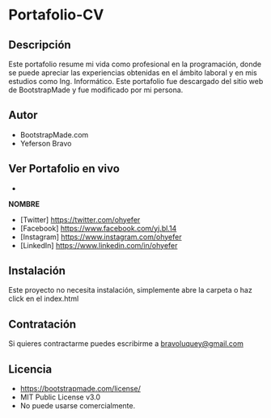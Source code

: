 # Portafolio-CV
## Descripción
Este portafolio resume mi vida como profesional en la programación, donde se puede apreciar las experiencias obtenidas en el ámbito laboral y en mis estudios como Ing. Informático. 
Este portafolio fue descargado del sitio web de BootstrapMade y fue modificado por mi persona.

## Autor
* BootstrapMade.com
* Yeferson Bravo

## Ver Portafolio en vivo
* 

**NOMBRE**

* [Twitter] https://twitter.com/ohyefer
* [Facebook] https://www.facebook.com/yj.bl.14
* [Instagram] https://www.instagram.com/ohyefer
* [LinkedIn] https://www.linkedin.com/in/ohyefer

## Instalación
Este proyecto no necesita instalación, simplemente abre la carpeta o haz click en el index.html

## Contratación
Si quieres contractarme puedes escribirme a bravoluquey@gmail.com

## Licencia
* https://bootstrapmade.com/license/
* MIT Public License v3.0
* No puede usarse comercialmente.
